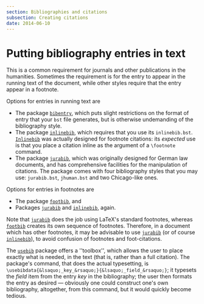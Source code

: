 ```yaml
---
section: Bibliographies and citations
subsection: Creating citations
date: 2014-06-10
---
```


# Putting bibliography entries in text

This is a common requirement for journals and other publications in
the humanities.  Sometimes the requirement is for the entry to appear
in the running text of the document, while other styles require that
the entry appear in a footnote.

Options for entries in running text are
  

-  The package [`bibentry`](https://ctan.org/pkg/bibentry), which puts slight restrictions
    on the format of entry that your `bst` file generates, but is
    otherwise undemanding of the bibliography style.
-  The package [`inlinebib`](https://ctan.org/pkg/inlinebib), which requires that you use its
    `inlinebib.bst`.  [`Inlinebib`](https://ctan.org/pkg/Inlinebib) was actually designed for
    footnote citations: its _expected_ use is that you place a
    citation inline as the argument of a `\footnote` command.
-  The package [`jurabib`](https://ctan.org/pkg/jurabib), which was originally designed for
    German law documents, and has comprehensive facilities for the
    manipulation of citations.  The package comes with four bibliography
    styles that you may use: `jurabib.bst`, `jhuman.bst` and
    two Chicago-like ones.

Options for entries in footnotes are
  

-  The package [`footbib`](https://ctan.org/pkg/footbib), and
-  Packages [`jurabib`](https://ctan.org/pkg/jurabib) and [`inlinebib`](https://ctan.org/pkg/inlinebib), again.

Note that [`jurabib`](https://ctan.org/pkg/jurabib) does the job using LaTeX's standard
footnotes, whereas [`footbib`](https://ctan.org/pkg/footbib) creates its own sequence of
footnotes.  Therefore, in a document which has other footnotes, it may
be advisable to use [`jurabib`](https://ctan.org/pkg/jurabib) (or of course
[`inlinebib`](https://ctan.org/pkg/inlinebib)), to avoid confusion of footnotes and
foot-citations.

The [`usebib`](https://ctan.org/pkg/usebib) package offers a ''toolbox'', which allows the user
to place exactly what is needed, in the text (that is, rather than a
full citation).  The package's command, that does the actual
typesetting, is `\usebibdata{&lsaquo;_key_&rsaquo;}{&lsaquo;_field_&rsaquo;}`; it
typesets the _field_ item from the entry _key_ in the
bibliography; the user then formats the entry as desired&nbsp;&mdash; obviously
one could construct one's own bibliography, altogether, from this
command, but it would quickly become tedious.

